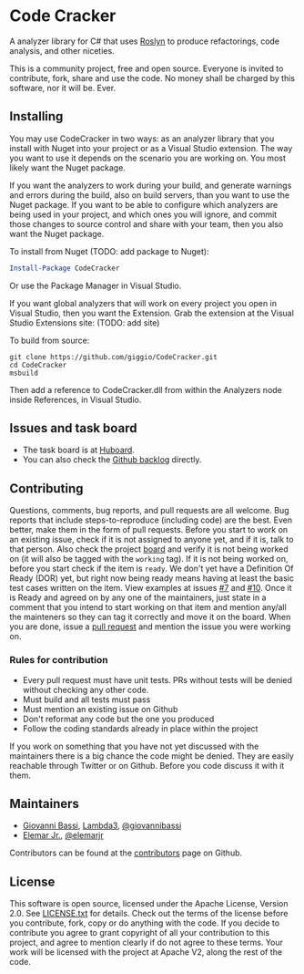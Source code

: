 # Code Cracker

A analyzer library for C# that uses [Roslyn](http://msdn.microsoft.com/en-us/vstudio/roslyn.aspx) to produce refactorings, code analysis, and other niceties.

This is a community project, free and open source. Everyone is invited to contribute, fork, share and use the code. No money shall be charged by this
software, nor it will be. Ever.

## Installing

You may use CodeCracker in two ways: as an analyzer library that you install with Nuget into your project or as a Visual Studio extension.
The way you want to use it depends on the scenario you are working on. You most likely want the Nuget package.

If you want the analyzers to work during your build, and generate warnings and errors during the build, also on build servers, than you want
to use the Nuget package.
If you want to be able to configure which analyzers are being used in your project, and which ones you will ignore, and commit those
changes to source control and share with your team, then you also want the Nuget package.

To install from Nuget (TODO: add package to Nuget):

```powershell
Install-Package CodeCracker
```

Or use the Package Manager in Visual Studio.

If you want global analyzers that will work on every project you open in Visual Studio, then you want the Extension.
Grab the extension at the Visual Studio Extensions site: (TODO: add site)

To build from source:

```shell
git clone https://github.com/giggio/CodeCracker.git
cd CodeCracker
msbuild
```

Then add a reference to CodeCracker.dll from within the Analyzers node inside References, in Visual Studio.

## Issues and task board

* The task board is at [Huboard](http://huboard.com/giggio/CodeCracker/board).
* You can also check the [Github backlog](https://github.com/giggio/CodeCracker/issues) directly.

## Contributing

Questions, comments, bug reports, and pull requests are all welcome.
Bug reports that include steps-to-reproduce (including code) are the
best. Even better, make them in the form of pull requests.
Before you start to work on an existing issue, check if it is not assigned
to anyone yet, and if it is, talk to that person.
Also check the project [board](http://huboard.com/giggio/CodeCracker/board)
and verify it is not being worked on (it will also be tagged with the `working` tag).
If it is not being worked on, before you start check if the item is `ready`.
We don't yet have a Definition Of Ready (DOR) yet, but right now being ready means
having at least the basic test cases written on the item. View examples at
issues [#7](https://github.com/giggio/CodeCracker/issues/7)
and [#10](https://github.com/giggio/CodeCracker/issues/10).
Once it is Ready and agreed on by any one of the maintainers, just state in
a comment that you intend to start working on that item and mention any/all
the mainteners so they can tag it correctly and move it on the board.
When you are done, issue a [pull request](https://help.github.com/articles/using-pull-requests/) and mention the issue you were working on.

### Rules for contribution

* Every pull request must have unit tests. PRs without tests will be denied without checking any other code.
* Must build and all tests must pass
* Must mention an existing issue on Github
* Don't reformat any code but the one you produced
* Follow the coding standards already in place within the project

If you work on something that you have not yet discussed with the maintainers
there is a big chance the code might be denied.
They are easily reachable through Twitter or on Github. Before you code discuss it with it them.

## Maintainers

* [Giovanni Bassi](http://blog.lambda3.com.br/L3/giovannibassi/), [Lambda3](http://www.lambda3.com.br), [@giovannibassi](http://twitter.com/giovannibassi)
* [Elemar Jr.](http://elemarjr.net/), [@elemarjr](http://twitter.com/elemarjr)

Contributors can be found at the [contributors](https://github.com/giggio/CodeCracker/graphs/contributors) page on Github.

## License

This software is open source, licensed under the Apache License, Version 2.0.
See [LICENSE.txt](https://github.com/giggio/CodeCracker/blob/master/LICENSE.txt) for details.
Check out the terms of the license before you contribute, fork, copy or do anything
with the code. If you decide to contribute you agree to grant copyright of all your contribution to this project, and agree to
mention clearly if do not agree to these terms. Your work will be licensed with the project at Apache V2, along the rest of the code.
